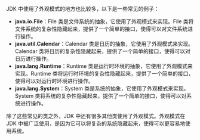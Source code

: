 
JDK 中使用了外观模式的地方也比较多，以下是一些常见的例子：

- **java.io.File**：File 类是文件系统的抽象，它使用了外观模式来实现。File 类将文件系统的复杂性隐藏起来，提供了一个简单的接口，使得可以对文件系统进行操作。
- **java.util.Calendar**：Calendar 类是日历的抽象，它使用了外观模式来实现。Calendar 类将日历的复杂性隐藏起来，提供了一个简单的接口，使得可以对日历进行操作。
- **java.lang.Runtime**：Runtime 类是运行时环境的抽象，它使用了外观模式来实现。Runtime 类将运行时环境的复杂性隐藏起来，提供了一个简单的接口，使得可以对运行时环境进行操作。
- **java.lang.System**：System 类是系统的抽象，它使用了外观模式来实现。System 类将系统的复杂性隐藏起来，提供了一个简单的接口，使得可以对系统进行操作。

除了这些常见的类之外，JDK 中还有很多其他类使用了外观模式。外观模式在 JDK 中被广泛使用，是因为它可以将复杂的系统隐藏起来，使得可以更容易地使用系统。